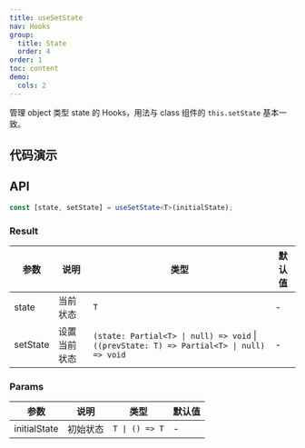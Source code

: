 ```yaml
---
title: useSetState
nav: Hooks
group:
  title: State
  order: 4
order: 1
toc: content
demo:
  cols: 2
---
```


管理 object 类型 state 的 Hooks，用法与 class 组件的 `this.setState` 基本一致。

## 代码演示

<!-- prettier-ignore -->
<code src="./demo/demo1.tsx"></code>
<code src="./demo/demo2.tsx"></code>

## API

```typescript
const [state, setState] = useSetState<T>(initialState);
```

### Result

| 参数 | 说明 | 类型 | 默认值 |
| --- | --- | --- | --- |
| state | 当前状态 | `T` | - |
| setState | 设置当前状态 | `(state: Partial<T> \| null) => void` \| `((prevState: T) => Partial<T> \| null) => void` | - |

### Params

| 参数         | 说明     | 类型           | 默认值 |
| ------------ | -------- | -------------- | ------ |
| initialState | 初始状态 | `T \| () => T` | -      |
